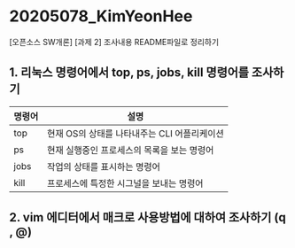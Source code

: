 # 20205078_KimYeonHee
[오픈소스 SW개론] [과제 2] 조사내용 README파일로 정리하기
## 1. 리눅스 명령어에서 top, ps, jobs, kill 명령어를 조사하기
|명령어|설명|
|---|---|
|top|현재 OS의 상태를 나타내주는 CLI 어플리케이션|
|ps|현재 실행중인 프로세스의 목록을 보는 명령어|
|jobs|작업의 상태를 표시하는 명령어|
|kill|프로세스에 특정한 시그널을 보내는 명령어|

## 2. vim 에디터에서 매크로 사용방법에 대하여 조사하기 (q , @)

